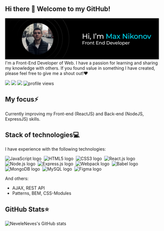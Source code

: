 ## Hi there 👋 Welcome to my GitHub!

[<img src="https://github.com/neveleneves/neveleneves/blob/master/profile_preview1.png">](https://neveleneves.io)
I'm a Front-End Developer of Web. I have a passion for learning and sharing my knowledge with others. If you found value in something I have created, please feel free to give me a shout out!♥

[<img src="https://img.shields.io/badge/Telegram-%40nevelenevess-blue">](https://t.me/nevelenevess)
[<img src="https://img.shields.io/badge/Linkedin-%40neveleneves-blue">](https://www.linkedin.com/in/neveleneves/)
[<img src="https://img.shields.io/badge/Email-max.nikonov.work@gmail.com-blue">](mailto:max.nikonov.work@gmail.com)
<img src="https://gpvc.arturio.dev/neveleneves" alt="profile views"> 

## My focus⚡️
Currently improving my Front-end (ReactJS) and Back-end (NodeJS, ExpressJS) skills.

## Stack of technologies💻
I have experience with the following technologies:

<img src="https://img.shields.io/badge/JavaScript-282C34?logo=javascript&logoColor=F7DF1E" alt="JavaScript logo" title="JavaScript" height="25" />&nbsp;
<img src="https://img.shields.io/badge/HTML5-282C34?logo=html5&logoColor=E34F26" alt="HTML5 logo" title="HTML5" height="25" />&nbsp;
<img src="https://img.shields.io/badge/CSS3-282C34?logo=css3&logoColor=1572B6" alt="CSS3 logo" title="CSS3" height="25" />&nbsp;
<img src="https://img.shields.io/badge/React.js-282C34?logo=react&logoColor=61DAFB" alt="React.js logo" title="React.js" height="25" />&nbsp;
<img src="https://img.shields.io/badge/Node.js-282C34?logo=node.js&logoColor=339933" alt="Node.js logo" title="Node.js" height="25" />&nbsp;
<img src="https://img.shields.io/badge/Express.js-282C34?logo=express&logoColor=FFFFFF" alt="Express.js logo" title="Express.js" height="25" />&nbsp;
<img src="https://img.shields.io/badge/Webpack-282C34?logo=webpack&logoColor=8ED5FA" alt="Webpack logo" title="Webpack" height="25" />&nbsp;
<img src="https://img.shields.io/badge/Babel-282C34?logo=babel&logoColor=F7DF1E" alt="Babel logo" title="Babel" height="25" />&nbsp;
<img src="https://img.shields.io/badge/MongoDB-282C34?logo=mongodb&logoColor=47A248" alt="MongoDB logo" title="MongoDB" height="25" />&nbsp;
<img src="https://img.shields.io/badge/MySQL-282C34?logo=mysql&logoColor=F29111" alt="MySQL logo" title="MySQL" height="25" />&nbsp;
<img src="https://img.shields.io/badge/Figma-282C34?logo=figma&logoColor=61DAFB" alt="Figma logo" title="Figma" height="25" />&nbsp;

And others:
* AJAX, REST API
* Patterns, BEM, CSS-Modules

## GitHub Stats⭐
![NeveleNeves's GitHub stats](https://github-readme-stats.vercel.app/api?username=neveleneves&show_icons=true&title_color=00E0FF&text_color=FFFFFF&theme=tokyonight&bg_color=000000&icon_color=00E0FF)


